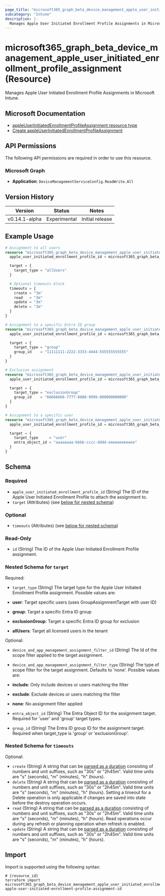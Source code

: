 ```yaml
---
page_title: "microsoft365_graph_beta_device_management_apple_user_initiated_enrollment_profile_assignment Resource - terraform-provider-microsoft365"
subcategory: "Intune"
description: |-
  Manages Apple User Initiated Enrollment Profile Assignments in Microsoft Intune.
---
```


# microsoft365_graph_beta_device_management_apple_user_initiated_enrollment_profile_assignment (Resource)

Manages Apple User Initiated Enrollment Profile Assignments in Microsoft Intune.

## Microsoft Documentation

- [appleUserInitiatedEnrollmentProfileAssignment resource type](https://learn.microsoft.com/en-us/graph/api/resources/intune-enrollment-appleuserinitiatedenrollmentprofileassignment?view=graph-rest-beta)
- [Create appleUserInitiatedEnrollmentProfileAssignment](https://learn.microsoft.com/en-us/graph/api/intune-enrollment-appleuserinitiatedenrollmentprofile-post-assignments?view=graph-rest-beta)

## API Permissions

The following API permissions are required in order to use this resource.

### Microsoft Graph

- **Application**: `DeviceManagementServiceConfig.ReadWrite.All`

## Version History

| Version | Status | Notes |
|---------|--------|-------|
| v0.14.1-alpha | Experimental | Initial release |

## Example Usage

```terraform
# Assignment to all users
resource "microsoft365_graph_beta_device_management_apple_user_initiated_enrollment_profile_assignment" "all_users" {
  apple_user_initiated_enrollment_profile_id = microsoft365_graph_beta_device_management_apple_user_initiated_enrollment_profile.example.id

  target = {
    target_type = "allUsers"
  }

  # Optional timeouts block
  timeouts = {
    create = "3m"
    read   = "3m"
    update = "3m"
    delete = "3m"
  }
}

# Assignment to a specific Entra ID group
resource "microsoft365_graph_beta_device_management_apple_user_initiated_enrollment_profile_assignment" "corporate_users" {
  apple_user_initiated_enrollment_profile_id = microsoft365_graph_beta_device_management_apple_user_initiated_enrollment_profile.example.id

  target = {
    target_type = "group"
    group_id    = "11111111-2222-3333-4444-555555555555"
  }
}

# Exclusion assignment
resource "microsoft365_graph_beta_device_management_apple_user_initiated_enrollment_profile_assignment" "exclude_group" {
  apple_user_initiated_enrollment_profile_id = microsoft365_graph_beta_device_management_apple_user_initiated_enrollment_profile.example.id

  target = {
    target_type = "exclusionGroup"
    group_id    = "66666666-7777-8888-9999-000000000000"
  }
}

# Assignment to a specific user
resource "microsoft365_graph_beta_device_management_apple_user_initiated_enrollment_profile_assignment" "specific_user" {
  apple_user_initiated_enrollment_profile_id = microsoft365_graph_beta_device_management_apple_user_initiated_enrollment_profile.example.id

  target = {
    target_type     = "user"
    entra_object_id = "aaaaaaaa-bbbb-cccc-dddd-eeeeeeeeeeee"
  }
}
```

<!-- schema generated by tfplugindocs -->
## Schema

### Required

- `apple_user_initiated_enrollment_profile_id` (String) The ID of the Apple User Initiated Enrollment Profile to attach the assignment to.
- `target` (Attributes) (see [below for nested schema](#nestedatt--target))

### Optional

- `timeouts` (Attributes) (see [below for nested schema](#nestedatt--timeouts))

### Read-Only

- `id` (String) The ID of the Apple User Initiated Enrollment Profile assignment.

<a id="nestedatt--target"></a>
### Nested Schema for `target`

Required:

- `target_type` (String) The target type for the Apple User Initiated Enrollment Profile assignment. Possible values are:

- **user**: Target specific users (uses GroupAssignmentTarget with user ID)
- **group**: Target a specific Entra ID group
- **exclusionGroup**: Target a specific Entra ID group for exclusion
- **allUsers**: Target all licensed users in the tenant

Optional:

- `device_and_app_management_assignment_filter_id` (String) The Id of the scope filter applied to the target assignment.
- `device_and_app_management_assignment_filter_type` (String) The type of scope filter for the target assignment. Defaults to 'none'. Possible values are:

- **include**: Only include devices or users matching the filter
- **exclude**: Exclude devices or users matching the filter
- **none**: No assignment filter applied
- `entra_object_id` (String) The Entra Object ID for the assignment target. Required for 'user' and 'group' target types.
- `group_id` (String) The Entra ID group ID for the assignment target. Required when target_type is 'group' or 'exclusionGroup'.


<a id="nestedatt--timeouts"></a>
### Nested Schema for `timeouts`

Optional:

- `create` (String) A string that can be [parsed as a duration](https://pkg.go.dev/time#ParseDuration) consisting of numbers and unit suffixes, such as "30s" or "2h45m". Valid time units are "s" (seconds), "m" (minutes), "h" (hours).
- `delete` (String) A string that can be [parsed as a duration](https://pkg.go.dev/time#ParseDuration) consisting of numbers and unit suffixes, such as "30s" or "2h45m". Valid time units are "s" (seconds), "m" (minutes), "h" (hours). Setting a timeout for a Delete operation is only applicable if changes are saved into state before the destroy operation occurs.
- `read` (String) A string that can be [parsed as a duration](https://pkg.go.dev/time#ParseDuration) consisting of numbers and unit suffixes, such as "30s" or "2h45m". Valid time units are "s" (seconds), "m" (minutes), "h" (hours). Read operations occur during any refresh or planning operation when refresh is enabled.
- `update` (String) A string that can be [parsed as a duration](https://pkg.go.dev/time#ParseDuration) consisting of numbers and unit suffixes, such as "30s" or "2h45m". Valid time units are "s" (seconds), "m" (minutes), "h" (hours).

## Import

Import is supported using the following syntax:

```shell
# {resource_id}
terraform import microsoft365_graph_beta_device_management_apple_user_initiated_enrollment_profile_assignment.example apple-user-initiated-enrollment-profile-assignment-id
``` 
